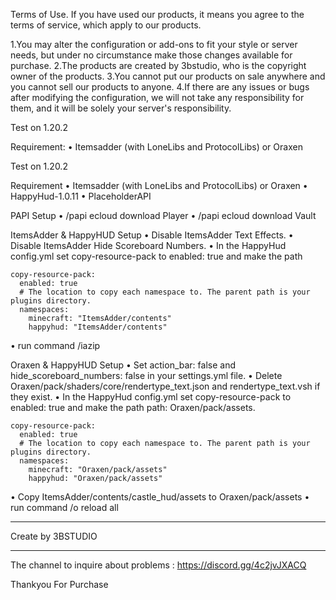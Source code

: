 Terms of Use.
If you have used our products, it means you agree to the terms of service, which apply to our products.

1.You may alter the configuration or add-ons to fit your style or server needs, but under no circumstance make those changes available for purchase.
2.The products are created by 3bstudio, who is the copyright owner of the products.
3.You cannot put our products on sale anywhere and you cannot sell our products to anyone.
4.If there are any issues or bugs after modifying the configuration, we will not take any responsibility for them, and it will be solely your server's responsibility.

Test on 1.20.2

Requirement:
  • Itemsadder (with LoneLibs and ProtocolLibs) or Oraxen

Test on 1.20.2

Requirement
  • Itemsadder (with LoneLibs and ProtocolLibs) or Oraxen
  • HappyHud-1.0.11
  • PlaceholderAPI


PAPI Setup
  • /papi ecloud download Player
  • /papi ecloud download Vault

ItemsAdder & HappyHUD Setup
  • Disable ItemsAdder Text Effects.
  • Disable ItemsAdder Hide Scoreboard Numbers.
  • In the HappyHud config.yml set copy-resource-pack to enabled: true and make the path

    copy-resource-pack:
      enabled: true
      # The location to copy each namespace to. The parent path is your plugins directory.
      namespaces:
        minecraft: "ItemsAdder/contents"
        happyhud: "ItemsAdder/contents"
  • run command /iazip

Oraxen & HappyHUD Setup
  • Set action_bar: false and hide_scoreboard_numbers: false in your settings.yml file.
  • Delete Oraxen/pack/shaders/core/rendertype_text.json and rendertype_text.vsh if they exist.
  • In the HappyHud config.yml set copy-resource-pack to enabled: true and make the path path: Oraxen/pack/assets.

    copy-resource-pack:
      enabled: true
      # The location to copy each namespace to. The parent path is your plugins directory.
      namespaces:
        minecraft: "Oraxen/pack/assets"
        happyhud: "Oraxen/pack/assets"

  • Copy ItemsAdder/contents/castle_hud/assets to Oraxen/pack/assets
  • run command /o reload all



--------------------------

Create by 3BSTUDIO

--------------------------

The channel to inquire about problems : https://discord.gg/4c2jvJXACQ

Thankyou For Purchase
